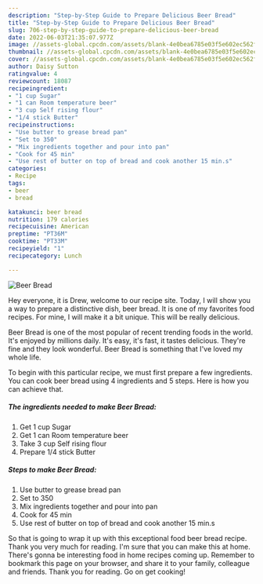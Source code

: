 ```yaml
---
description: "Step-by-Step Guide to Prepare Delicious Beer Bread"
title: "Step-by-Step Guide to Prepare Delicious Beer Bread"
slug: 706-step-by-step-guide-to-prepare-delicious-beer-bread
date: 2022-06-03T21:35:07.977Z
image: //assets-global.cpcdn.com/assets/blank-4e0bea6785e03f5e602ec562f230caae08da540cada707380b4fe1bbebba43da.png
thumbnail: //assets-global.cpcdn.com/assets/blank-4e0bea6785e03f5e602ec562f230caae08da540cada707380b4fe1bbebba43da.png
cover: //assets-global.cpcdn.com/assets/blank-4e0bea6785e03f5e602ec562f230caae08da540cada707380b4fe1bbebba43da.png
author: Daisy Sutton
ratingvalue: 4
reviewcount: 18087
recipeingredient:
- "1 cup Sugar"
- "1 can Room temperature beer"
- "3 cup Self rising flour"
- "1/4 stick Butter"
recipeinstructions:
- "Use butter to grease bread pan"
- "Set to 350"
- "Mix ingredients together and pour into pan"
- "Cook for 45 min"
- "Use rest of butter on top of bread and cook another 15 min.s"
categories:
- Recipe
tags:
- beer
- bread

katakunci: beer bread 
nutrition: 179 calories
recipecuisine: American
preptime: "PT36M"
cooktime: "PT33M"
recipeyield: "1"
recipecategory: Lunch

---
```



![Beer Bread](//assets-global.cpcdn.com/assets/blank-4e0bea6785e03f5e602ec562f230caae08da540cada707380b4fe1bbebba43da.png)

Hey everyone, it is Drew, welcome to our recipe site. Today, I will show you a way to prepare a distinctive dish, beer bread. It is one of my favorites food recipes. For mine, I will make it a bit unique. This will be really delicious.



Beer Bread is one of the most popular of recent trending foods in the world. It's enjoyed by millions daily. It's easy, it's fast, it tastes delicious. They're fine and they look wonderful. Beer Bread is something that I've loved my whole life.


To begin with this particular recipe, we must first prepare a few ingredients. You can cook beer bread using 4 ingredients and 5 steps. Here is how you can achieve that.

<!--inarticleads1-->

##### The ingredients needed to make Beer Bread:

1. Get 1 cup Sugar
1. Get 1 can Room temperature beer
1. Take 3 cup Self rising flour
1. Prepare 1/4 stick Butter




<!--inarticleads2-->

##### Steps to make Beer Bread:

1. Use butter to grease bread pan
1. Set to 350
1. Mix ingredients together and pour into pan
1. Cook for 45 min
1. Use rest of butter on top of bread and cook another 15 min.s




So that is going to wrap it up with this exceptional food beer bread recipe. Thank you very much for reading. I'm sure that you can make this at home. There's gonna be interesting food in home recipes coming up. Remember to bookmark this page on your browser, and share it to your family, colleague and friends. Thank you for reading. Go on get cooking!
